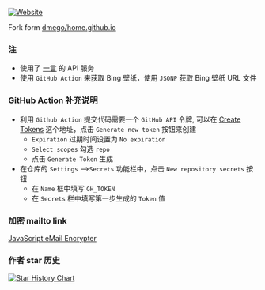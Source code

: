 [![Website](https://img.shields.io/website-up-down-green-red/http/ltya.top.svg)](http://ltya.top)

Fork form [dmego/home.github.io](https://github.com/dmego/home.github.io)

### 注

- 使用了 [一言](http://hitokoto.cn/) 的 API 服务
- 使用 `GitHub Action` 来获取 Bing 壁纸，使用 `JSONP` 获取 Bing 壁纸 URL 文件

### GitHub Action 补充说明

- 利用 `Github Action` 提交代码需要一个 `GitHub API` 令牌, 可以在 [Create Tokens](https://github.com/settings/tokens) 这个地址，点击 `Generate new token` 按钮来创建
  - `Expiration` 过期时间设置为 `No expiration`
  - `Select scopes` 勾选 `repo`
  - 点击 `Generate Token` 生成
- 在仓库的 `Settings` ——>`Secrets` 功能栏中，点击 `New repository secrets` 按钮
  -  在 `Name` 框中填写 `GH_TOKEN`
  - 在 `Secrets` 栏中填写第一步生成的 `Token` 值

### 加密 mailto link

[JavaScript eMail Encrypter](https://jumk.de/nospam/stopspam.html)

### 作者 star 历史

[![Star History Chart](https://api.star-history.com/svg?repos=dmego/home.github.io&type=Date)](https://star-history.com/#dmego/home.github.io&Date)

